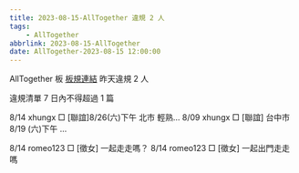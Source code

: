 ```yaml
---
title: 2023-08-15-AllTogether 違規 2 人
tags:
    - AllTogether
abbrlink: 2023-08-15-AllTogether
date: AllTogether-2023-08-15 12:00:00
---
```

AllTogether 板 [板規連結](https://www.ptt.cc/bbs/AllTogether/M.1643211430.A.5FB.html)
昨天違規 2 人
<!-- more -->

違規清單
7 日內不得超過 1 篇

8/14 xhungx □ [聯誼]8/26(六)下午 北市 輕熟…
8/09 xhungx □ [聯誼] 台中市 8/19 (六)下午 …

8/14 romeo123 □ [徵女] 一起走走嗎？
8/14 romeo123 □ [徵女] 一起出門走走嗎